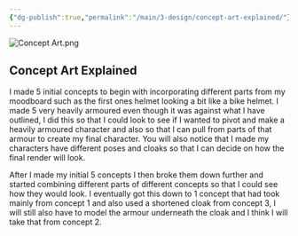 ```yaml
---
{"dg-publish":true,"permalink":"/main/3-design/concept-art-explained/"}
---
```


![Concept Art.png](/img/user/Images%20and%20Videos/Concept%20Art.png)

## Concept Art Explained

I made 5 initial concepts to begin with incorporating different parts from my moodboard such as the first ones helmet looking a bit like a bike helmet. I made 5 very heavily armoured even though it was against what I have outlined, I did this so that I could look to see if I wanted to pivot and make a heavily armoured character and also so that I can pull from parts of that armour to create my final character. You will also notice that I made my characters have different poses and cloaks so that I can decide on how the final render will look. 

After I made my initial 5 concepts I then broke them down further and started combining different parts of different concepts so that I could see how they would look. I eventually got this down to 1 concept that had took mainly from concept 1 and also used a shortened cloak from concept 3, I will still also have to model the armour underneath the cloak and I think I will take that from concept 2.